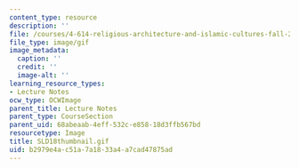 ```yaml
---
content_type: resource
description: ''
file: /courses/4-614-religious-architecture-and-islamic-cultures-fall-2002/b2979e4ac51a7a1833a4a7cad47875ad_SLD18thumbnail.gif
file_type: image/gif
image_metadata:
  caption: ''
  credit: ''
  image-alt: ''
learning_resource_types:
- Lecture Notes
ocw_type: OCWImage
parent_title: Lecture Notes
parent_type: CourseSection
parent_uid: 68abeaab-4eff-532c-e858-18d3ffb567bd
resourcetype: Image
title: SLD18thumbnail.gif
uid: b2979e4a-c51a-7a18-33a4-a7cad47875ad
---
```

